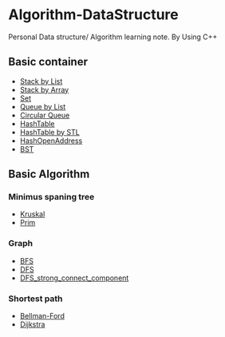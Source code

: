 # Algorithm-DataStructure

Personal Data structure/ Algorithm learning note.
By Using C++

## Basic container
* [Stack by List](https://github.com/Leolewis5/Algorithm-DataStructure/blob/master/stack_list.cpp)
* [Stack by Array](https://github.com/Leolewis5/Algorithm-DataStructure/blob/master/stack_array.cpp)
* [Set](https://github.com/Leolewis5/Algorithm-DataStructure/blob/master/set.cpp)
* [Queue by List](https://github.com/Leolewis5/Algorithm-DataStructure/blob/master/quene_by_list.cpp)
* [Circular Queue](https://github.com/Leolewis5/Algorithm-DataStructure/blob/master/circular_quene.cpp)
* [HashTable](https://github.com/Leolewis5/Algorithm-DataStructure/blob/master/HashChain.cpp)
* [HashTable by STL](https://github.com/Leolewis5/Algorithm-DataStructure/blob/master/HashChain_std.cpp)
* [HashOpenAddress](https://github.com/Leolewis5/Algorithm-DataStructure/blob/master/HashOpenAddress.cpp)
* [BST](https://github.com/Leolewis5/Algorithm-DataStructure/blob/master/BST.cpp)

## Basic Algorithm

### Minimus spaning tree
* [Kruskal](https://github.com/Leolewis5/Algorithm-DataStructure/blob/master/MST/MST-Kruskal.cpp)
* [Prim](https://github.com/Leolewis5/Algorithm-DataStructure/blob/master/MST/MST-Prim.cpp)

### Graph
* [BFS](https://github.com/Leolewis5/Algorithm-DataStructure/blob/master/BFS.cpp)
* [DFS](https://github.com/Leolewis5/Algorithm-DataStructure/blob/master/DFS.cpp)
* [DFS_strong_connect_component](https://github.com/Leolewis5/Algorithm-DataStructure/blob/master/DFS_SCC.cpp)

### Shortest path
* [Bellman-Ford](https://github.com/Leolewis5/Algorithm-DataStructure/blob/master/SP/Bellman-Ford.cpp)
* [Dijkstra](https://github.com/Leolewis5/Algorithm-DataStructure/blob/master/SP/Dijkstra.cpp)
